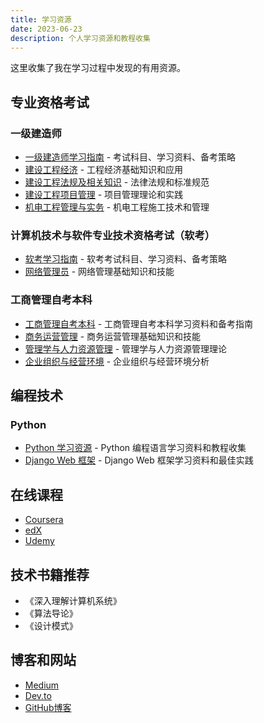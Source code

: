 ```yaml
---
title: 学习资源
date: 2023-06-23
description: 个人学习资源和教程收集
---
```


这里收集了我在学习过程中发现的有用资源。

## 专业资格考试

### 一级建造师
- [一级建造师学习指南](/docs/learning/construction-engineer/) - 考试科目、学习资料、备考策略
- [建设工程经济](/docs/learning/construction-engineer/economics/) - 工程经济基础知识和应用
- [建设工程法规及相关知识](/docs/learning/construction-engineer/regulations/) - 法律法规和标准规范
- [建设工程项目管理](/docs/learning/construction-engineer/project-management/) - 项目管理理论和实践
- [机电工程管理与实务](/docs/learning/construction-engineer/mechanical-electrical/) - 机电工程施工技术和管理

### 计算机技术与软件专业技术资格考试（软考）
- [软考学习指南](/docs/learning/soft-exam/) - 软考考试科目、学习资料、备考策略
- [网络管理员](/docs/learning/soft-exam/network-administrator/) - 网络管理基础知识和技能

### 工商管理自考本科
- [工商管理自考本科](/docs/learning/business-administration/) - 工商管理自考本科学习资料和备考指南
- [商务运营管理](/docs/learning/business-administration/business-operations-management/) - 商务运营管理基础知识和技能
- [管理学与人力资源管理](/docs/learning/business-administration/management-hr/) - 管理学与人力资源管理理论
- [企业组织与经营环境](/docs/learning/business-administration/enterprise-organization/) - 企业组织与经营环境分析

## 编程技术

### Python
- [Python 学习资源](/docs/learning/python/) - Python 编程语言学习资料和教程收集
- [Django Web 框架](/docs/learning/python/django/) - Django Web 框架学习资料和最佳实践

## 在线课程
- [Coursera](https://www.coursera.org/)
- [edX](https://www.edx.org/)
- [Udemy](https://www.udemy.com/)

## 技术书籍推荐
- 《深入理解计算机系统》
- 《算法导论》
- 《设计模式》

## 博客和网站
- [Medium](https://medium.com/)
- [Dev.to](https://dev.to/)
- [GitHub博客](https://github.blog/)
